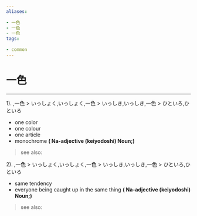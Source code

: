 ```yaml
---
aliases:
    
- 一色
- 一色
- 一色
tags:
    
- common
---
```


# 一色
---
1).
,一色 > いっしょく,いっしょく,一色 > いっしき,いっしき,一色 > ひといろ,ひといろ

- one color
- one colour
- one article
- monochrome
**( Na-adjective (keiyodoshi) Noun;)**
> see also: 
            
2).
,一色 > いっしょく,いっしょく,一色 > いっしき,いっしき,一色 > ひといろ,ひといろ

- same tendency
- everyone being caught up in the same thing
**( Na-adjective (keiyodoshi) Noun;)**
> see also: 
            